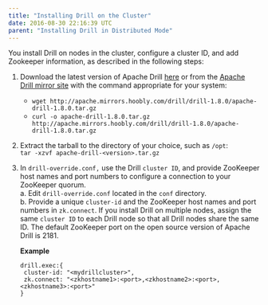 ```yaml
---
title: "Installing Drill on the Cluster"
date: 2016-08-30 22:16:39 UTC
parent: "Installing Drill in Distributed Mode"
---
```

You install Drill on nodes in the cluster, configure a cluster ID, and add Zookeeper information, as described in the following steps:

  1. Download the latest version of Apache Drill [here](http://apache.mirrors.hoobly.com/drill/drill-1.8.0/apache-drill-1.8.0.tar.gz) or from the [Apache Drill mirror site](http://www.apache.org/dyn/closer.cgi/drill/drill-1.8.0/apache-drill-1.8.0.tar.gz) with the command appropriate for your system:  
       * `wget http://apache.mirrors.hoobly.com/drill/drill-1.8.0/apache-drill-1.8.0.tar.gz`  
       * `curl -o apache-drill-1.8.0.tar.gz http://apache.mirrors.hoobly.com/drill/drill-1.8.0/apache-drill-1.8.0.tar.gz`  
  2. Extract the tarball to the directory of your choice, such as `/opt`:  
  `tar -xzvf apache-drill-<version>.tar.gz`
  3. In `drill-override.conf,` use the Drill `cluster ID`, and provide ZooKeeper host names and port numbers to configure a connection to your ZooKeeper quorum.  
         a. Edit `drill-override.conf` located in the `conf` directory.  
         b. Provide a unique `cluster-id` and the ZooKeeper host names and port numbers in `zk.connect`. If you install Drill on multiple nodes, assign the same `cluster ID` to each Drill node so that all Drill nodes share the same ID. The default ZooKeeper port on the open source version of Apache Drill is 2181.

       **Example**
       
         drill.exec:{
          cluster-id: "<mydrillcluster>",
          zk.connect: "<zkhostname1>:<port>,<zkhostname2>:<port>,<zkhostname3>:<port>"
         }

